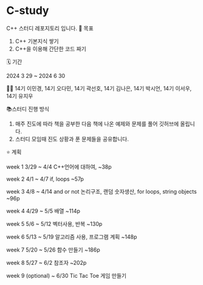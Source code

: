 # C-study
C++ 스터디 레포지토리 입니다.
📌 목표
1. C++ 기본지식 쌓기
2. C++을 이용해 간단한 코드 짜기

🗓️ 기간

2024 3 29 ~ 2024 6 30

👩🏻 14기 이민경, 14기 오다민, 14기 곽선호, 14기 김나은, 14기 박시언, 14기 이서우, 14기 유지우

📚스터디 진행 방식
1. 매주 진도에 따라 책을 공부한 다음 책에 나온 예제와 문제를 풀어 깃허브에 올립니다.
2. 스터디 모임때 진도 상황과 푼 문제들을 공유합니다.


⭐️ 계획

week 1 3/29 ~ 4/4    C++언어에 대하여, ~38p

week 2 4/1 ~ 4/7     if, loops   ~57p

week 3 4/8 ~ 4/14    and or not 논리구조, 랜덤 숫자생산, for loops, string objects ~96p

week 4 4/29 ~ 5/5   배열 ~114p

week 5 5/6 ~ 5/12   벡터사용, 반복 ~130p

week 6 5/13 ~ 5/19   알고리즘 사용, 프로그램 계획 ~148p

week 7 5/20 ~ 5/26   함수 만들기 ~186p

week 8 5/27 ~ 6/2    참조자 ~202p

week 9 (optional) ~ 6/30 Tic Tac Toe 게임 만들기
